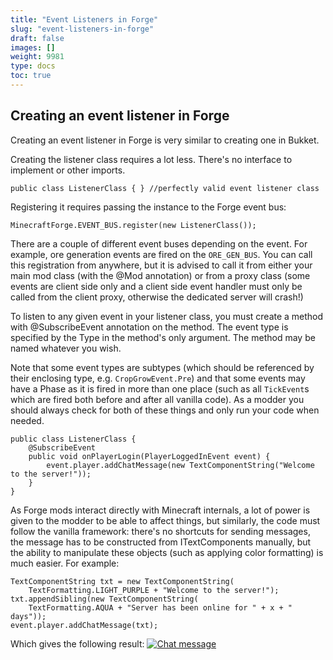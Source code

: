 ```yaml
---
title: "Event Listeners in Forge"
slug: "event-listeners-in-forge"
draft: false
images: []
weight: 9981
type: docs
toc: true
---
```


## Creating an event listener in Forge
Creating an event listener in Forge is very similar to creating one in Bukket.

Creating the listener class requires a lot less. There's no interface to implement or other imports.


    public class ListenerClass { } //perfectly valid event listener class

Registering it requires passing the instance to the Forge event bus:

    MinecraftForge.EVENT_BUS.register(new ListenerClass());

There are a couple of different event buses depending on the event. For example, ore generation events are fired on the `ORE_GEN_BUS`.  You can call this registration from anywhere, but it is advised to call it from either your main mod class (with the @Mod annotation) or from a proxy class (some events are client side only and a client side event handler must only be called from the client proxy, otherwise the dedicated server will crash!)

To listen to any given event in your listener class, you must create a method with @SubscribeEvent annotation on the method. The event type is specified by the Type in the method's only argument. The method may be named whatever you wish.

Note that some event types are subtypes (which should be referenced by their enclosing type, e.g. `CropGrowEvent.Pre`) and that some events may have a Phase as it is fired in more than one place (such as all `TickEvent`s which are fired both before and after all vanilla code). As a modder you should always check for both of these things and only run your code when needed.

    public class ListenerClass {
        @SubscribeEvent
        public void onPlayerLogin(PlayerLoggedInEvent event) {
            event.player.addChatMessage(new TextComponentString("Welcome to the server!"));
        }
    }

As Forge mods interact directly with Minecraft internals, a lot of power is given to the modder to be able to affect things, but similarly, the code must follow the vanilla framework: there's no shortcuts for sending messages, the message has to be constructed from ITextComponents manually, but the ability to manipulate these objects (such as applying color formatting) is much easier.  For example:

    TextComponentString txt = new TextComponentString(
        TextFormatting.LIGHT_PURPLE + "Welcome to the server!");
    txt.appendSibling(new TextComponentString(
        TextFormatting.AQUA + "Server has been online for " + x + " days"));
    event.player.addChatMessage(txt);

Which gives the following result:
[![Chat message][1]][1]


  [1]: https://i.stack.imgur.com/wj5Dy.png

